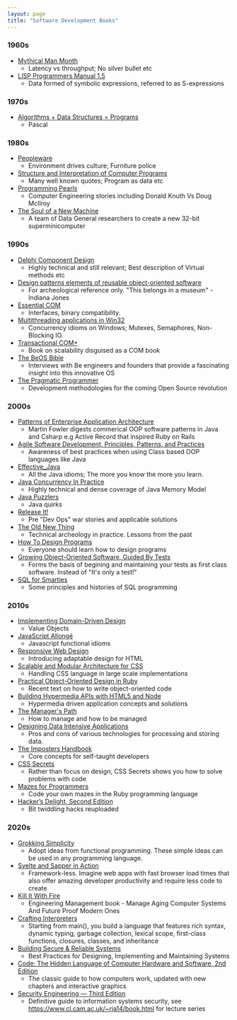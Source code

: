 ```yaml
---
layout: page
title: "Software Development Books"
---
```


### 1960s

- [Mythical Man Month](https://openlibrary.org/books/OL1110870M/The_mythical_man-month)
  - Latency vs throughput; No silver bullet etc
- [LISP Programmers Manual 1.5](http://mitpress.mit.edu/books/lisp-15-programmers-manual)
  - Data formed of symbolic expressions, referred to as S-expressions

### 1970s
- [Algorithms + Data Structures = Programs](https://openlibrary.org/books/OL5191055M/Algorithms_data_structures_programs)
  - Pascal

### 1980s

- [Peopleware](https://openlibrary.org/books/OL31274M/Peopleware)
  - Environment drives culture; Furniture police
- [Structure and Interpretation of Computer Programs](https://openlibrary.org/works/OL3267304W/Structure_and_Interpretation_of_Computer_Programs)
  - Many well known quotes; Program as data etc
- [Programming Pearls](https://openlibrary.org/books/OL2539105M/Programming_pearls)
  - Computer Engineering stories including Donald Knuth Vs Doug McIlroy 
- [The Soul of a New Machine](https://www.tracykidder.com/the-soul-of-a-new-machine.html)
  - A team of Data General researchers to create a new 32-bit superminicomputer
  
### 1990s

- [Delphi Component Design](https://openlibrary.org/books/OL1002863M/Delphi_component_design)
  - Highly technical and still relevant; Best description of Virtual methods etc
- [Design patterns elements of reusable object-oriented software](https://openlibrary.org/books/OL22173620M/Design_patterns)
  - For archeological reference only. "This belongs in a museum" - Indiana Jones
- [Essential COM](https://openlibrary.org/books/OL698253M/Essential_COM)
  - Interfaces, binary compatibility.
- [Multithreading applications in Win32](https://openlibrary.org/books/OL1008159M/Multithreading_applications_in_Win32)
  -  Concurrency idioms on Windows; Mutexes, Semaphores, Non-Blocking IO.
- [Transactional COM+](https://openlibrary.org/books/OL7408130M/Transactional_COM)
  - Book on scalability disguised as a COM book
- [The BeOS Bible](https://birdhouse.org/beos/bible/)
  - Interviews with Be engineers and founders that provide a fascinating insight into this innovative OS
- [The Pragmatic Programmer](https://pragprog.com/titles/tpp20/the-pragmatic-programmer-20th-anniversary-edition/)
  - Development methodologies for the coming Open Source revolution    

### 2000s
- [Patterns of Enterprise Application Architecture](https://martinfowler.com/books/eaa.html)
  - Martin Fowler digests commerical OOP software patterns in Java and Csharp e.g Active Record that inspired Ruby on Rails
- [Agile Software Development, Principles, Patterns, and Practices](https://openlibrary.org/books/OL9297484M/Agile_Software_Development_Principles_Patterns_and_Practices)
  - Awareness of best practices when using Class based OOP languages like Java
- [Effective_Java](https://openlibrary.org/works/OL6223299W/Effective_Java)
  - All the Java idioms; The more you know the more you learn.
- [Java Concurrency In Practice](https://openlibrary.org/books/OL25208908M/Java_Concurrency_in_Practice)
  - Highly technical and dense coverage of Java Memory Model
- [Java Puzzlers](https://openlibrary.org/books/OL17173106M/Java_puzzlers)
  - Java quirks 
- [Release It!]( https://openlibrary.org/books/OL8592978M/Release_It!)
  - Pre "Dev Ops" war stories and applicable solutions 
- [The Old New Thing](https://openlibrary.org/books/OL9702480M/The_Old_New_Thing)
  - Technical archeology in practice. Lessons from the past
- [How To Design Programs](http://htdp.org)
  - Everyone should learn how to design programs
- [Growing Object-Oriented Software, Guided By Tests](https://openlibrary.org/works/OL13856561W/Growing_object-oriented_software_guided_by_tests)
  - Forms the basis of begining and maintaining your tests as first class software. Instead of "It's only a test!"  
- [SQL for Smarties](https://www.goodreads.com/book/show/1046365.Joe_Celko_s_SQL_for_Smarties)
  - Some principles and histories of SQL programming

### 2010s

- [Implementing Domain-Driven Design](http://www.goodreads.com/book/show/15756865-implementing-domain-driven-design)
  - Value Objects 
- [JavaScript Allongé](https://leanpub.com/javascript-allonge)
  - Javascript functional idioms 
- [Responsive Web Design](https://openlibrary.org/books/OL24620876M/Responsive_Web_Design)
  - Introducing adaptable design for HTML 
- [Scalable and Modular Architecture for CSS](https://smacss.com/)
  - Handling CSS language in large scale implementations
- [Practical Object-Oriented Design in Ruby](http://www.poodr.com/)
  - Recent text on how to write object-oriented code
- [Building Hypermedia APIs with HTML5 and Node](https://openlibrary.org/works/OL16604906W/Building_Hypermedia_APIs_with_HTML5_and_Node)
  - Hypermedia driven application concepts and solutions
- [The Manager's Path](http://shop.oreilly.com/product/0636920056843.do)
  - How to manage and how to be managed
- [Designing Data Intensive Applications](https://www.safaribooksonline.com/library/view/designing-data-intensive-applications/9781491903063/)
  - Pros and cons of various technologies for processing and storing data. 
- [The Imposters Handbook](https://bigmachine.io/products/the-imposters-handbook)
  - Core concepts for self-taught developers
- [CSS Secrets](https://www.oreilly.com/library/view/css-secrets/9781449372736/)
  - Rather than focus on design, CSS Secrets shows you how to solve problems with code
- [Mazes for Programmers](https://pragprog.com/titles/jbmaze/mazes-for-programmers/) 
  - Code your own mazes in the Ruby programming language 
- [Hacker’s Delight, Second Edition](https://www.oreilly.com/library/view/hackers-delight-second/9780133084993/)
  - Bit twiddling hacks reuploaded  

### 2020s
- [Grokking Simplicity](https://www.manning.com/books/grokking-simplicity)
  - Adopt ideas from functional programming. These simple ideas can be used in any programming language. 
- [Svelte and Sapper in Action](https://www.manning.com/books/svelte-and-sapper-in-action)
  - Framework-less. Imagine web apps with fast browser load times that also offer amazing developer productivity and require less code to create
- [Kill It With Fire](https://nostarch.com/kill-it-fire)
  - Engineering Management book - Manage Aging Computer Systems And Future Proof Modern Ones 
- [Crafting Interpreters](https://craftinginterpreters.com/)
  - Starting from main(), you build a language that features rich syntax, dynamic typing, garbage collection, lexical scope, first-class functions, closures, classes, and inheritance
- [Building Secure & Reliable Systems](https://www.oreilly.com/library/view/building-secure-and/9781492083115/)
  - Best Practices for Designing, Implementing and Maintaining Systems
- [Code: The Hidden Language of Computer Hardware and Software, 2nd Edition](https://www.microsoftpressstore.com/store/code-the-hidden-language-of-computer-hardware-and-software-9780137909100)
  - The classic guide to how computers work, updated with new chapters and interactive graphics
- [Security Engineering — Third Edition](https://www.wiley.com/en-gb/Security+Engineering%3A+A+Guide+to+Building+Dependable+Distributed+Systems%2C+3rd+Edition-p-9781119642817)
  - Definitive guide to information systems security, see https://www.cl.cam.ac.uk/~rja14/book.html for lecture series
